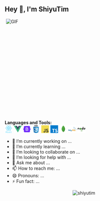 <h2>Hey 👋, I'm ShiyuTim</h2>

<!--
**shiyutim/shiyutim** is a ✨ _special_ ✨ repository because its `README.md` (this file) appears on your GitHub profile.


Here are some ideas to get you started:


-->


<img align="right" alt="GIF" src="https://github.com/abhisheknaiidu/abhisheknaiidu/blob/master/code.gif?raw=true" width="500" height="320" />


**Languages and Tools:**  
<code><img src="https://raw.githubusercontent.com/devicons/devicon/master/icons/react/react-original-wordmark.svg" alt="react" width="25" height="25" /></code>
<code><img src="https://raw.githubusercontent.com/devicons/devicon/master/icons/vuejs/vuejs-original.svg" alt="vue" width="25" height="25" /></code>
<code><img src="https://raw.githubusercontent.com/devicons/devicon/master/icons/bootstrap/bootstrap-plain.svg" alt="bootstrap" width="25" height="25" /></code>
<code><img src="https://raw.githubusercontent.com/devicons/devicon/master/icons/css3/css3-original-wordmark.svg" alt="css3" width="25" height="25" /></code>
<code><img src="https://raw.githubusercontent.com/devicons/devicon/master/icons/javascript/javascript-original.svg" alt="javascript" width="25" height="25" /></code>
<code><img src="https://raw.githubusercontent.com/devicons/devicon/master/icons/typescript/typescript-original.svg" alt="typescript" width="25" height="25" /></code>
<code><img src="https://raw.githubusercontent.com/devicons/devicon/master/icons/mongodb/mongodb-original.svg" alt="mongodb" width="25" height="25" /></code>
<code><img src="https://raw.githubusercontent.com/devicons/devicon/master/icons/mysql/mysql-original-wordmark.svg" alt="mysql" width="25" height="25" /></code>
<code><img src="https://raw.githubusercontent.com/devicons/devicon/master/icons/nodejs/nodejs-original-wordmark.svg" alt="nodejs" width="25" height="25" /></code>

- 🔭 I’m currently working on ...
- 🌱 I’m currently learning ...
- 👯 I’m looking to collaborate on ...
- 🤔 I’m looking for help with ...
- 💬 Ask me about ...
- 📫 How to reach me: ...
- 😄 Pronouns: ...
- ⚡ Fun fact: ...





<!-- stats -->

<p align="center"><img src="https://github-readme-stats.vercel.app/api?username=shiyutim&show_icons=true&theme=gotham" alt="shiyutim" /></p>


